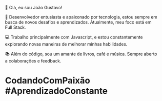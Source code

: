 👋 Olá, eu sou João Gustavo!

🚀 Desenvolvedor entusiasta e apaixonado por tecnologia, estou sempre em busca de novos desafios e aprendizados. Atualmente, meu foco está em Full Stack.

💻 Trabalho principalmente com Javascript, e estou constantemente explorando novas maneiras de melhorar minhas habilidades.

📚 Além do código, sou um amante de livros, café e música. Sempre aberto a colaborações e feedback.

# CodandoComPaixão #AprendizadoConstante

